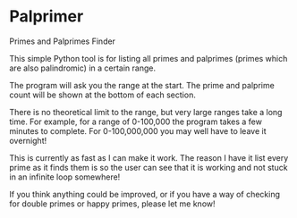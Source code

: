 Palprimer
=========

Primes and Palprimes Finder


This simple Python tool is for listing all primes and palprimes (primes which are also palindromic) in a certain range. 

The program will ask you the range at the start. The prime and palprime count will be shown at the bottom of each section.

There is no theoretical limit to the range, but very large ranges take a long time. For example, for a range of 0-100,000 
the program takes a few minutes to complete. For 0-100,000,000 you may well have to leave it overnight!

This is currently as fast as I can make it work. The reason I have it list every prime as it finds them is so the user can
see that it is working and not stuck in an infinite loop somewhere!

If you think anything could be improved, or if you have a way of checking for double primes or happy primes, please let me know!
